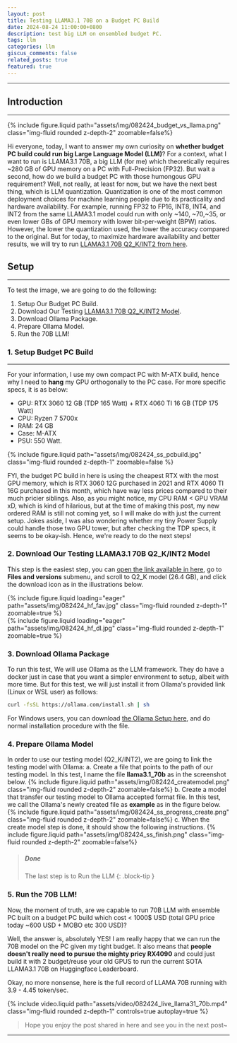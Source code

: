 ```yaml
---
layout: post
title: Testing LLAMA3.1 70B on a Budget PC Build
date: 2024-08-24 11:00:00+0800
description: test big LLM on ensembled budget PC.
tags: llm
categories: llm
giscus_comments: false
related_posts: true
featured: true
---
```


---

## Introduction

---

{% include figure.liquid path="assets/img/082424_budget_vs_llama.png" class="img-fluid rounded z-depth-2" zoomable=false%}

Hi everyone, today, I want to answer my own curiosity on **whether budget PC build could run big Large Language Model (LLM)**? For a context, what I want to run is LLAMA3.1 70B, a big LLM (for me) which theoretically requires ~280 GB of GPU memory on a PC with Full-Precision (FP32). But wait a second, how do we build a budget PC with those humongous GPU requirement? Well, not really, at least for now, but we have the next best thing, which is LLM quantization. Quantization is one of the most common deployment choices for machine learning people due to its practicality and hardware availability. For example, running FP32 to FP16, INT8, INT4, and INT2 from the same LLAMA3.1 model could run with only ~140, ~70,~35, or even lower GBs of GPU memory with lower bit-per-weight (BPW) ratios. However, the lower the quantization used, the lower the accuracy compared to the original. But for today, to maximize hardware availability and better results, we will try to run [LLAMA3.1 70B Q2_K/INT2 from here](https://huggingface.co/bartowski/Meta-Llama-3.1-70B-Instruct-GGUF).

## Setup

---

To test the image, we are going to do the following:

1. Setup Our Budget PC Build.
2. Download Our Testing [LLAMA3.1 70B Q2_K/INT2 Model](https://huggingface.co/bartowski/Meta-Llama-3.1-70B-Instruct-GGUF).
3. Download Ollama Package.
4. Prepare Ollama Model.
5. Run the 70B LLM!

### 1. Setup Budget PC Build

---

For your information, I use my own compact PC with M-ATX build, hence why I need to **hang** my GPU orthogonally to the PC case. For more specific specs, it is as below:

- GPU: RTX 3060 12 GB (TDP 165 Watt) + RTX 4060 TI 16 GB (TDP 175 Watt)
- CPU: Ryzen 7 5700x
- RAM: 24 GB
- Case: M-ATX
- PSU: 550 Watt.

<div class="row mt-3">
    <div class="col-sm mt-3 mt-md-0">
    </div>
    <div class="col-sm mt-3 mt-md-0">
        {% include figure.liquid path="assets/img/082424_ss_pcbuild.jpg" class="img-fluid rounded z-depth-1" zoomable=false %}
    </div>
    <div class="col-sm mt-3 mt-md-0">
    </div>
</div>

FYI, the budget PC build in here is using the cheapest RTX with the most GPU memory, which is RTX 3060 12G purchased in 2021 and RTX 4060 TI 16G purchased in this month, which have way less prices compared to their much pricier siblings. Also, as you might notice, my CPU RAM < GPU VRAM xD, which is kind of hilarious, but at the time of making this post, my new ordered RAM is still not coming yet, so I will make do with just the current setup. Jokes aside, I was also wondering whether my tiny Power Supply could handle those two GPU tower, but after checking the TDP specs, it seems to be okay-ish. Hence, we're ready to do the next steps!

### 2. Download Our Testing LLAMA3.1 70B Q2_K/INT2 Model

This step is the easiest step, you can [open the link available in here](https://huggingface.co/bartowski/Meta-Llama-3.1-70B-Instruct-GGUF), go to **Files and versions** submenu, and scroll to Q2_K model (26.4 GB), and click the download icon as in the illustrations below.

<div class="row mt-3">
    <div class="col-sm mt-3 mt-md-0">
        {% include figure.liquid loading="eager" path="assets/img/082424_hf_fav.jpg" class="img-fluid rounded z-depth-1" zoomable=true %}
    </div>
    <div class="col-sm mt-3 mt-md-0">
        {% include figure.liquid loading="eager" path="assets/img/082424_hf_dl.jpg" class="img-fluid rounded z-depth-1" zoomable=true %}
    </div>
</div>

### 3. Download Ollama Package

To run this test, We will use Ollama as the LLM framework. They do have a docker just in case that you want a simpler environment to setup, albeit with more time. But for this test, we will just install it from Ollama's provided link (Linux or WSL user) as follows:

```bash
curl -fsSL https://ollama.com/install.sh | sh
```

For Windows users, you can download [the Ollama Setup here](https://github.com/ollama/ollama/releases/download/v0.3.7-rc6/OllamaSetup.exe), and do normal installation procedure with the file.

### 4. Prepare Ollama Model

In order to use our testing model (Q2_K/INT2), we are going to link the testing model with Ollama:
a. Create a file that points to the path of our testing model. In this test, I name the file **llama3.1_70b** as in the screenshot below.
{% include figure.liquid path="assets/img/082424_createmodel.png" class="img-fluid rounded z-depth-2" zoomable=false%}
b. Create a model that transfer our testing model to Ollama accepted format file. In this test, we call the Ollama's newly created file as **example** as in the figure below.
{% include figure.liquid path="assets/img/082424_ss_progress_create.png" class="img-fluid rounded z-depth-2" zoomable=false%}
c. When the create model step is done, it should show the following instructions.
{% include figure.liquid path="assets/img/082424_ss_finish.png" class="img-fluid rounded z-depth-2" zoomable=false%}

> ##### Done
>
> The last step is to Run the LLM
> {: .block-tip }

### 5. Run the 70B LLM!

Now, the moment of truth, are we capable to run 70B LLM with ensemble PC built on a budget PC build which cost < 1000$ USD (total GPU price today ~600 USD + MOBO etc 300 USD)?

Well, the answer is, absolutely YES! I am really happy that we can run the 70B model on the PC given my tight budget. It also means that **people doesn't really need to pursue the mighty pricy RX4090** and could just build it with 2 budget/reuse your old GPUS to run the current SOTA LLAMA3.1 70B on Huggingface Leaderboard.

Okay, no more nonsense, here is the full record of LLAMA 70B running with 3.9 - 4.45 token/sec.

{% include video.liquid path="assets/video/082424_live_llama31_70b.mp4" class="img-fluid rounded z-depth-1" controls=true autoplay=true %}

> Hope you enjoy the post shared in here and see you in the next post~

---

